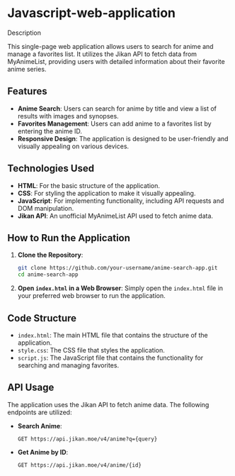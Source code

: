 # Javascript-web-application
Description

This single-page web application allows users to search for anime and manage a favorites list. It utilizes the Jikan API to fetch data from MyAnimeList, providing users with detailed information about their favorite anime series.

## Features

- **Anime Search**: Users can search for anime by title and view a list of results with images and synopses.
- **Favorites Management**: Users can add anime to a favorites list by entering the anime ID.
- **Responsive Design**: The application is designed to be user-friendly and visually appealing on various devices.

## Technologies Used

- **HTML**: For the basic structure of the application.
- **CSS**: For styling the application to make it visually appealing.
- **JavaScript**: For implementing functionality, including API requests and DOM manipulation.
- **Jikan API**: An unofficial MyAnimeList API used to fetch anime data.

## How to Run the Application

1. **Clone the Repository**:
    ```bash
    git clone https://github.com/your-username/anime-search-app.git
    cd anime-search-app
    ```

2. **Open `index.html` in a Web Browser**:
    Simply open the `index.html` file in your preferred web browser to run the application.

## Code Structure

- `index.html`: The main HTML file that contains the structure of the application.
- `style.css`: The CSS file that styles the application.
- `script.js`: The JavaScript file that contains the functionality for searching and managing favorites.

## API Usage

The application uses the Jikan API to fetch anime data. The following endpoints are utilized:

- **Search Anime**:
    ```http
    GET https://api.jikan.moe/v4/anime?q={query}
    ```

- **Get Anime by ID**:
    ```http
    GET https://api.jikan.moe/v4/anime/{id}
    ```